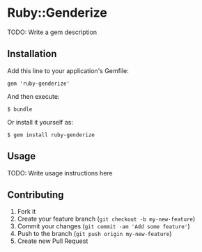 # Ruby::Genderize

TODO: Write a gem description

## Installation

Add this line to your application's Gemfile:

    gem 'ruby-genderize'

And then execute:

    $ bundle

Or install it yourself as:

    $ gem install ruby-genderize

## Usage

TODO: Write usage instructions here

## Contributing

1. Fork it
2. Create your feature branch (`git checkout -b my-new-feature`)
3. Commit your changes (`git commit -am 'Add some feature'`)
4. Push to the branch (`git push origin my-new-feature`)
5. Create new Pull Request
